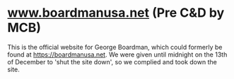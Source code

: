 # www.boardmanusa.net (Pre C&D by MCB)
This is the official website for George Boardman, which could formerly be found at https://boardmanusa.net. We were given until midnight on the 13th of December to 'shut the site down', so we complied and took down the site.

